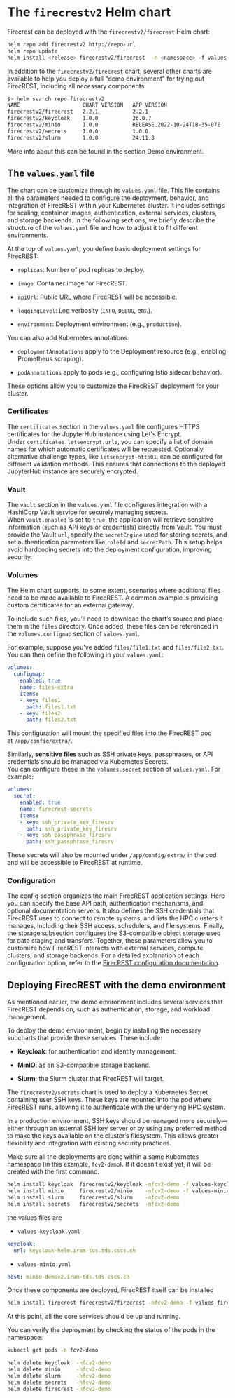 # The `firecrestv2` Helm chart

Firecrest can be deployed with the `firecrestv2/firecrest` Helm chart:

```bash
helm repo add firecrestv2 http://repo-url
helm repo update
helm install <release> firecrestv2/firecrest  -n <namespace> -f values.yaml
```

In addition to the `firecrestv2/firecrest` chart, several other charts are available to help you deploy a full "demo environment" for trying out FirecREST, including all necessary components:

```bash
$> helm search repo firecrestv2
NAME                 	CHART VERSION	APP VERSION                 	DESCRIPTION
firecrestv2/firecrest	2.2.1        	2.2.1                       	A Helm chart for deploying FirecREST
firecrestv2/keycloak 	1.0.0        	26.0.7                      	A Helm chart for deploying a Keycloak identity ...
firecrestv2/minio    	1.0.0        	RELEASE.2022-10-24T18-35-07Z	A Helm chart for deploying a MinIO object stora...
firecrestv2/secrets  	1.0.0        	1.0.0                       	A Helm chart for deploying a Secret to provide ...
firecrestv2/slurm    	1.0.0        	24.11.3                     	A Helm chart for deploying a Slurm cluster in a...
```

More info about this can be found in the section Demo environment.

## The `values.yaml` file

The chart can be customize through its `values.yaml` file. This file contains all the parameters needed to configure the deployment, behavior, and integration of FirecREST within your Kubernetes cluster. It includes settings for scaling, container images, authentication, external services, clusters, and storage backends. In the following sections, we briefly describe the structure of the `values.yaml` file and how to adjust it to fit different environments.

At the top of `values.yaml`, you define basic deployment settings for FirecREST:

- `replicas`: Number of pod replicas to deploy.
    
- `image`: Container image for FirecREST.
    
- `apiUrl`: Public URL where FirecREST will be accessible.
    
- `loggingLevel`: Log verbosity (`INFO`, `DEBUG`, etc.).
    
- `environment`: Deployment environment (e.g., `production`).
    

You can also add Kubernetes annotations:

- `deploymentAnnotations` apply to the Deployment resource (e.g., enabling Prometheus scraping).
    
- `podAnnotations` apply to pods (e.g., configuring Istio sidecar behavior).
    

These options allow you to customize the FirecREST deployment for your cluster.

### Certificates

The `certificates` section in the `values.yaml` file configures HTTPS certificates for the JupyterHub instance using Let's Encrypt. Under `certificates.letsencrypt.urls`, you can specify a list of domain names for which automatic certificates will be requested. Optionally, alternative challenge types, like `letsencrypt-http01`, can be configured for different validation methods. This ensures that connections to the deployed JupyterHub instance are securely encrypted.

### Vault

The `vault` section in the `values.yaml` file configures integration with a HashiCorp Vault service for securely managing secrets. When `vault.enabled` is set to `true`, the application will retrieve sensitive information (such as API keys or credentials) directly from Vault. You must provide the Vault `url`, specify the `secretEngine` used for storing secrets, and set authentication parameters like `roleId` and `secretPath`. This setup helps avoid hardcoding secrets into the deployment configuration, improving security.

### Volumes

The Helm chart supports, to some extent, scenarios where additional files need to be made available to FirecREST.
A common example is providing custom certificates for an external gateway.

To include such files, you’ll need to download the chart’s source and place them in the `files` directory.
Once added, these files can be referenced in the `volumes.configmap` section of `values.yaml`.

For example, suppose you've added `files/file1.txt` and `files/file2.txt`.
You can then define the following in your `values.yaml`:

```yaml
volumes:
  configmap:
    enabled: true
    name: files-extra
    items:
    - key: files1
      path: files1.txt
    - key: files2
      path: files2.txt
```

This configuration will mount the specified files into the FirecREST pod at `/app/config/extra/`.

Similarly, **sensitive files** such as SSH private keys, passphrases, or API credentials should be managed via Kubernetes Secrets.  
You can configure these in the `volumes.secret` section of `values.yaml`. For example:

```yaml
volumes:
  secret:
    enabled: true
    name: firecrest-secrets
    items:
    - key: ssh_private_key_firesrv
      path: ssh_private_key_firesrv
    - key: ssh_passphrase_firesrv
      path: ssh_passphrase_firesrv
```

These secrets will also be mounted under `/app/config/extra/` in the pod and will be accessible to FirecREST at runtime.

### Configuration

The config section organizes the main FirecREST application settings. Here you can specify the base API path, authentication mechanisms, and optional documentation servers. It also defines the SSH credentials that FirecREST uses to connect to remote systems, and lists the HPC clusters it manages, including their SSH access, schedulers, and file systems. Finally, the storage subsection configures the S3-compatible object storage used for data staging and transfers. Together, these parameters allow you to customize how FirecREST interacts with external services, compute clusters, and storage backends. For a detailed explanation of each configuration option, refer to the [FirecREST configuration documentation](https://eth-cscs.github.io/firecrest-v2/setup/conf/).


## Deploying FirecREST with the demo environment

As mentioned earlier, the demo environment includes several services that FirecREST depends on, such as authentication, storage, and workload management.

To deploy the demo environment, begin by installing the necessary subcharts that provide these services. These include:

- **Keycloak**: for authentication and identity management.
    
- **MinIO**: as an S3-compatible storage backend.
    
- **Slurm**: the Slurm cluster that FirecREST will target.
    
The `firecrestv2/secrets` chart is used to deploy a Kubernetes Secret containing user SSH keys.
These keys are mounted into the pod where FirecREST runs, allowing it to authenticate with the underlying HPC system.

In a production environment, SSH keys should be managed more securely—either through an external SSH key server or by using any preferred method to make the keys available on the cluster’s filesystem.
This allows greater flexibility and integration with existing security practices.

Make sure all the deployments are dene within a same Kubernetes namespace (in this example, `fcv2-demo`).
If it doesn’t exist yet, it will be created with the first command.

```bash
helm install keycloak  firecrestv2/keycloak -nfcv2-demo -f values-keycloak.yaml --create-namespace
helm install minio     firecrestv2/minio    -nfcv2-demo -f values-minio.yaml
helm install slurm     firecrestv2/slurm    -nfcv2-demo
helm install secrets   firecrestv2/secrets  -nfcv2-demo
```

the values files are 

* `values-keycloak.yaml`
```yaml
keycloak:
  url: keycloak-helm.iram-tds.tds.cscs.ch
```

* `values-minio.yaml`
```yaml
host: minio-demov2.iram-tds.tds.cscs.ch
```

Once these components are deployed, FirecREST itself can be installed

```bash
helm install firecrest firecrestv2/firecrest -nfcv2-demo -f values-firecrest.yaml
```

At this point, all the core services should be up and running.

You can verify the deployment by checking the status of the pods in the namespace:

```bash
kubectl get pods -n fcv2-demo
```


```bash
helm delete keycloak  -nfcv2-demo
helm delete minio     -nfcv2-demo
helm delete slurm     -nfcv2-demo
helm delete secrets   -nfcv2-demo
helm delete firecrest -nfcv2-demo
```
